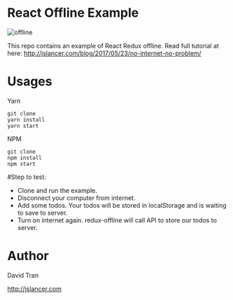 # React Offline Example
![offline](https://user-images.githubusercontent.com/1154740/29802990-2221581e-8ca3-11e7-857d-24ec6040018c.png)

This repo contains an example of React Redux offline. Read full tutorial at here: http://jslancer.com/blog/2017/05/23/no-internet-no-problem/

# Usages
Yarn
```
git clone
yarn install
yarn start
```

NPM
```
git clone
npm install
npm start
```


#Step to test:
- Clone and run the example.
- Disconnect your computer from internet.
- Add some todos. Your todos will be stored in localStorage and is waiting to save to server.
- Turn on internet again. redux-offline will call API to store our todos to server.

# Author
David Tran

http://jslancer.com